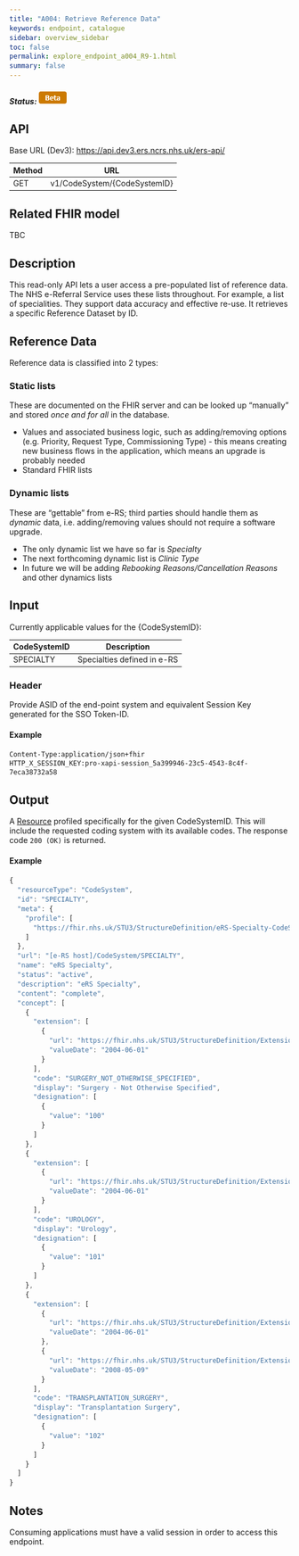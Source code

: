 ```yaml
---
title: "A004: Retrieve Reference Data"
keywords: endpoint, catalogue
sidebar: overview_sidebar
toc: false
permalink: explore_endpoint_a004_R9-1.html
summary: false
---
```


##### Status: ![Beta](images/icons/api_beta.png)

## API

Base URL (Dev3): https://api.dev3.ers.ncrs.nhs.uk/ers-api/

| Method | URL |
| -------------| --- |
| GET | v1/CodeSystem/{CodeSystemID}

## Related FHIR model

TBC
<!-- * [eRS-Specialty-ValueSet-1](https://data.developer.nhs.uk/specifications/eRS-draftd/Profile.Valueset/ers-specialty-valueset-1.html) -->

## Description
This read-only API lets a user access a pre-populated list of reference data. The NHS e-Referral Service uses these lists throughout. For example, a list of specialities. They support data accuracy and effective re-use. It retrieves a specific Reference Dataset by ID.

## Reference Data
Reference data is classified into 2 types:

### Static lists
These are documented on the FHIR server and can be looked up “manually” and stored _once and for all_ in the database.

* Values and associated business logic, such as adding/removing options (e.g. Priority, Request Type, Commissioning Type) - this means creating new business flows in the application, which means an upgrade is probably needed
* Standard FHIR lists

### Dynamic lists
These are “gettable” from e-RS; third parties should handle them as _dynamic_ data, i.e. adding/removing values should not require a software upgrade.

* The only dynamic list we have so far is _Specialty_
* The next forthcoming dynamic list is _Clinic Type_
* In future we will be adding _Rebooking Reasons/Cancellation Reasons_ and other dynamics lists

## Input
Currently applicable values for the {CodeSystemID}:

| CodeSystemID | Description |
| ------------ | ----------- |
| SPECIALTY | Specialties defined in e-RS|

### Header
Provide ASID of the end-point system and equivalent Session Key generated for the SSO Token-ID.

#### Example
```XAPI_ASID:200000000220
Content-Type:application/json+fhir
HTTP_X_SESSION_KEY:pro-xapi-session_5a399946-23c5-4543-8c4f-7eca38732a58
```

## Output
A [Resource](https://fhir.nhs.uk/STU3/StructureDefinition/eRS-Specialty-CodeSystem-1) profiled specifically for the given CodeSystemID. This will include the requested coding system with its available codes. The response code `200 (OK)` is returned.

#### Example
```javascript
{
  "resourceType": "CodeSystem",
  "id": "SPECIALTY",
  "meta": {
    "profile": [
      "https://fhir.nhs.uk/STU3/StructureDefinition/eRS-Specialty-CodeSystem-1"
    ]
  },
  "url": "[e-RS host]/CodeSystem/SPECIALTY",
  "name": "eRS Specialty",
  "status": "active",
  "description": "eRS Specialty",
  "content": "complete",
  "concept": [
    {
      "extension": [
        {
          "url": "https://fhir.nhs.uk/STU3/StructureDefinition/Extension-eRS-EffectivefromDate-1",
          "valueDate": "2004-06-01"
        }
      ],
      "code": "SURGERY_NOT_OTHERWISE_SPECIFIED",
      "display": "Surgery - Not Otherwise Specified",
      "designation": [
        {
          "value": "100"
        }
      ]
    },
    {
      "extension": [
        {
          "url": "https://fhir.nhs.uk/STU3/StructureDefinition/Extension-eRS-EffectivefromDate-1",
          "valueDate": "2004-06-01"
        }
      ],
      "code": "UROLOGY",
      "display": "Urology",
      "designation": [
        {
          "value": "101"
        }
      ]
    },
    {
      "extension": [
        {
          "url": "https://fhir.nhs.uk/STU3/StructureDefinition/Extension-eRS-EffectivefromDate-1",
          "valueDate": "2004-06-01"
        },
        {
          "url": "https://fhir.nhs.uk/STU3/StructureDefinition/Extension-eRS-EffectivetoDate-1",
          "valueDate": "2008-05-09"
        }
      ],
      "code": "TRANSPLANTATION_SURGERY",
      "display": "Transplantation Surgery",
      "designation": [
        {
          "value": "102"
        }
      ]
    }
  ]
}
```

## Notes
Consuming applications must have a valid session in order to access this endpoint.
